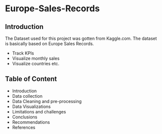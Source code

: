 # Europe-Sales-Records
## Introduction
The Dataset used for this project was gotten from Kaggle.com. The dataset is basically based on Europe Sales Records. 
* Track KPIs
* Visualize monthly sales
* Visualize countries etc.


## Table of Content 
* Introduction
* Data collection 
* Data Cleaning and pre-processing 
* Data Visualizations 
* Limitations and challenges
* Conclusions 
* Recommendations 
* References

